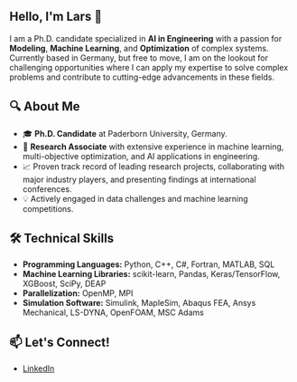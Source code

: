 ## Hello, I'm Lars 👋

I am a Ph.D. candidate specialized in **AI in Engineering** with a passion for **Modeling**, **Machine Learning**, and **Optimization** of complex systems. Currently based in Germany, but free to move, I am on the lookout for challenging opportunities where I can apply my expertise to solve complex problems and contribute to cutting-edge advancements in these fields.

## 🔍 About Me

- 🎓 **Ph.D. Candidate** at Paderborn University, Germany.
- 🔭 **Research Associate** with extensive experience in machine learning, multi-objective optimization, and AI applications in engineering.
- 📈 Proven track record of leading research projects, collaborating with major industry players, and presenting findings at international conferences.
- 💡 Actively engaged in data challenges and machine learning competitions.

## 🛠️ Technical Skills

- **Programming Languages:** Python, C++, C#, Fortran, MATLAB, SQL
- **Machine Learning Libraries:** scikit-learn, Pandas, Keras/TensorFlow, XGBoost, SciPy, DEAP
- **Parallelization:** OpenMP, MPI
- **Simulation Software:** Simulink, MapleSim, Abaqus FEA, Ansys Mechanical, LS-DYNA, OpenFOAM, MSC Adams
 
## 📫 Let's Connect!

- [LinkedIn](https://www.linkedin.com/in/larsmuth/)

<!--
**larsmuth/larsmuth** is a ✨ _special_ ✨ repository because its `README.md` (this file) appears on your GitHub profile.

Here are some ideas to get you started:

- 🔭 I’m currently working on ...
- 🌱 I’m currently learning ...
- 👯 I’m looking to collaborate on ...
- 🤔 I’m looking for help with ...
- 💬 Ask me about ...
- 📫 How to reach me: ...
- 😄 Pronouns: ...
- ⚡ Fun fact: ...
-->

